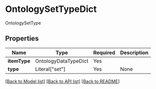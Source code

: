 # OntologySetTypeDict

OntologySetType

## Properties
| Name | Type | Required | Description |
| ------------ | ------------- | ------------- | ------------- |
**itemType** | OntologyDataTypeDict | Yes |  |
**type** | Literal["set"] | Yes | None |


[[Back to Model list]](../../../README.md#models-v2-link) [[Back to API list]](../../../README.md#documentation-for-api-endpoints) [[Back to README]](../../../README.md)
